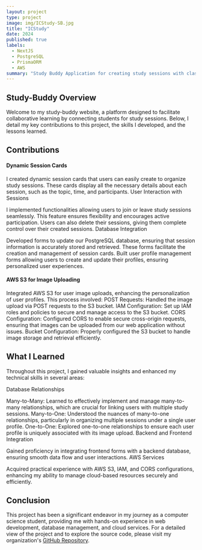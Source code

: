 ```yaml
---
layout: project
type: project
image: img/ICStudy-SB.jpg
title: "ICStudy"
date: 2024
published: true
labels:
  - NextJS
  - PostgreSQL
  - PrismaORM
  - AWS
summary: "Study Buddy Application for creating study sessions with classmates or other students"
---
```


## Study-Buddy Overview
Welcome to my study-buddy website, a platform designed to facilitate collaborative learning by connecting students for study sessions. Below, I detail my key contributions to this project, the skills I developed, and the lessons learned.

## Contributions
#### Dynamic Session Cards

I created dynamic session cards that users can easily create to organize study sessions. These cards display all the necessary details about each session, such as the topic, time, and participants.
User Interaction with Sessions

I implemented functionalities allowing users to join or leave study sessions seamlessly. This feature ensures flexibility and encourages active participation.
Users can also delete their sessions, giving them complete control over their created sessions.
Database Integration

Developed forms to update our PostgreSQL database, ensuring that session information is accurately stored and retrieved. These forms facilitate the creation and management of session cards.
Built user profile management forms allowing users to create and update their profiles, ensuring personalized user experiences.


#### AWS S3 for Image Uploading

Integrated AWS S3 for user image uploads, enhancing the personalization of user profiles. This process involved:
POST Requests: Handled the image upload via POST requests to the S3 bucket.
IAM Configuration: Set up IAM roles and policies to secure and manage access to the S3 bucket.
CORS Configuration: Configured CORS to enable secure cross-origin requests, ensuring that images can be uploaded from our web application without issues.
Bucket Configuration: Properly configured the S3 bucket to handle image storage and retrieval efficiently.


## What I Learned

Throughout this project, I gained valuable insights and enhanced my technical skills in several areas:

Database Relationships

Many-to-Many: Learned to effectively implement and manage many-to-many relationships, which are crucial for linking users with multiple study sessions.
Many-to-One: Understood the nuances of many-to-one relationships, particularly in organizing multiple sessions under a single user profile.
One-to-One: Explored one-to-one relationships to ensure each user profile is uniquely associated with its image upload.
Backend and Frontend Integration

Gained proficiency in integrating frontend forms with a backend database, ensuring smooth data flow and user interactions.
AWS Services

Acquired practical experience with AWS S3, IAM, and CORS configurations, enhancing my ability to manage cloud-based resources securely and efficiently.

## Conclusion
This project has been a significant endeavor in my journey as a computer science student, providing me with hands-on experience in web development, database management, and cloud services. For a detailed view of the project and to explore the source code, please visit my organization's <a href="https://github.com/thesoftwaredevelopers/TheSoftwareDevelopers">GitHub Repository</a>.

